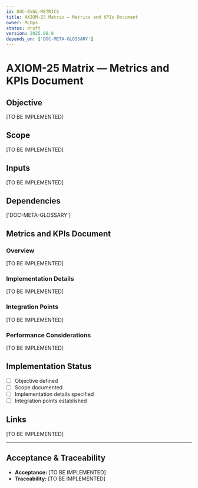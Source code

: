 ```yaml
---
id: DOC-EVAL-METRICS
title: AXIOM-25 Matrix — Metrics and KPIs Document
owner: MLOps
status: draft
version: 2025.08.0
depends_on: ['DOC-META-GLOSSARY']
---
```


# AXIOM-25 Matrix — Metrics and KPIs Document

## Objective
[TO BE IMPLEMENTED]

## Scope
[TO BE IMPLEMENTED]

## Inputs
[TO BE IMPLEMENTED]

## Dependencies
['DOC-META-GLOSSARY']

## Metrics and KPIs Document

### Overview
[TO BE IMPLEMENTED]

### Implementation Details
[TO BE IMPLEMENTED]

### Integration Points
[TO BE IMPLEMENTED]

### Performance Considerations
[TO BE IMPLEMENTED]

## Implementation Status
- [ ] Objective defined
- [ ] Scope documented
- [ ] Implementation details specified
- [ ] Integration points established

## Links
[TO BE IMPLEMENTED]

---

## Acceptance & Traceability
- **Acceptance:** [TO BE IMPLEMENTED]
- **Traceability:** [TO BE IMPLEMENTED]
